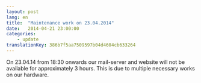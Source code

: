 ```yaml
---
layout: post
lang: en
title:  "Maintenance work on 23.04.2014"
date:   2014-04-21 23:00:00
categories:
    - update
translationKey: 386b7f5aa7509597b04d4604cb633264
---
```


On 23.04.14 from 18:30 onwards our mail-server and website will not be available for approximately 3 hours. This is due to multiple necessary works on our hardware.
